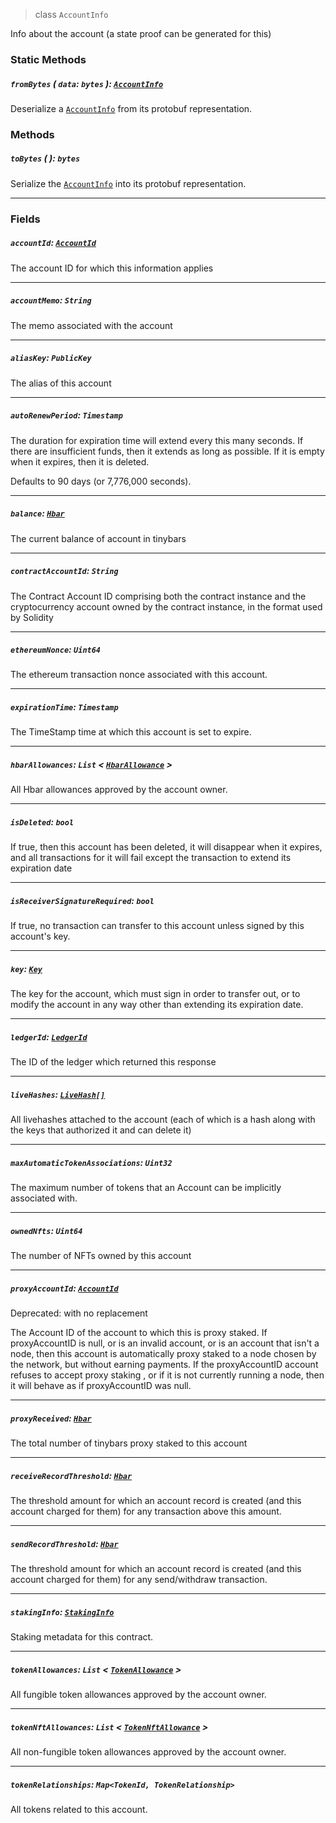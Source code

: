 > class `AccountInfo`

Info about the account (a state proof can be generated for this)

### Static Methods

##### `fromBytes` ( `data`: `bytes` ): [`AccountInfo`](AccountInfo)

Deserialize a [`AccountInfo`](AccountInfo) from its protobuf representation.

### Methods

##### `toBytes` ( ): `bytes`

Serialize the [`AccountInfo`](AccountInfo) into its protobuf representation.

---

### Fields

##### `accountId`: [`AccountId`](AccountId.md)

The account ID for which this information applies

---

##### `accountMemo`: `String`

The memo associated with the account

---

##### `aliasKey`: `PublicKey`

The alias of this account

---

##### `autoRenewPeriod`: `Timestamp`

The duration for expiration time will extend every this many seconds. If there are
insufficient funds, then it extends as long as possible. If it is empty when it expires,
then it is deleted.

Defaults to 90 days (or 7,776,000 seconds).

---

##### `balance`: [`Hbar`](../Hbar.md)

The current balance of account in tinybars

---

##### `contractAccountId`: `String`

The Contract Account ID comprising both the contract instance and the cryptocurrency
account owned by the contract instance, in the format used by Solidity

---

##### `ethereumNonce`: `Uint64`

The ethereum transaction nonce associated with this account.

---

##### `expirationTime`: `Timestamp`

The TimeStamp time at which this account is set to expire.

---

##### `hbarAllowances`: `List` < [`HbarAllowance`](HbarAllowance.md) >

All Hbar allowances approved by the account owner.

---

##### `isDeleted`: `bool`

If true, then this account has been deleted, it will disappear when it expires, and all
transactions for it will fail except the transaction to extend its expiration date

---

##### `isReceiverSignatureRequired`: `bool`

If true, no transaction can transfer to this account unless signed by this account's key.

---

##### `key`: [`Key`](../cryptography/Key.md)

The key for the account, which must sign in order to transfer out, or to modify the
account in any way other than extending its expiration date.

---

##### `ledgerId`: [`LedgerId`](../LedgerId.md)

The ID of the ledger which returned this response

---

##### `liveHashes`: [`LiveHash[]`](/reference/live-hash/LiveHash.md)

All livehashes attached to the account (each of which is a hash along with the
keys that authorized it and can delete it)

---

##### `maxAutomaticTokenAssociations`: `Uint32`

The maximum number of tokens that an Account can be implicitly associated with.

---

##### `ownedNfts`: `Uint64`

The number of NFTs owned by this account

---

##### `proxyAccountId`: [`AccountId`](AccountId.md)

Deprecated: with no replacement

The Account ID of the account to which this is proxy staked. If proxyAccountID is null,
or is an invalid account, or is an account that isn't a node, then this account is
automatically proxy staked to a node chosen by the network, but without earning payments.
If the proxyAccountID account refuses to accept proxy staking , or if it is not currently
running a node, then it will behave as if proxyAccountID was null.

---

##### `proxyReceived`: [`Hbar`](../Hbar.md)

The total number of tinybars proxy staked to this account

---

##### `receiveRecordThreshold`: [`Hbar`](../Hbar.md)

The threshold amount for which an account record is created (and this account charged
for them) for any transaction above this amount.

---

##### `sendRecordThreshold`: [`Hbar`](../Hbar.md)

The threshold amount for which an account record is created (and this account charged
for them) for any send/withdraw transaction.

---

##### `stakingInfo`: [`StakingInfo`](../StakingInfo.md)

Staking metadata for this contract.

---

##### `tokenAllowances`: `List` < [`TokenAllowance`](TokenAllowance.md) >

All fungible token allowances approved by the account owner.

---

##### `tokenNftAllowances`: `List` < [`TokenNftAllowance`](TokenNftAllowance.md) >

All non-fungible token allowances approved by the account owner.

---

##### `tokenRelationships`: `Map<TokenId, TokenRelationship>`

All tokens related to this account.
